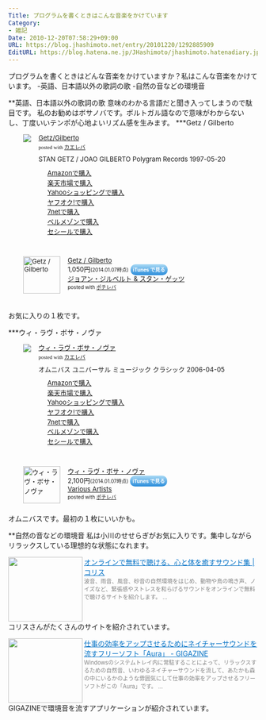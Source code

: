 ```yaml
---
Title: プログラムを書くときはこんな音楽をかけています
Category:
- 雑記
Date: 2010-12-20T07:58:29+09:00
URL: https://blog.jhashimoto.net/entry/20101220/1292885909
EditURL: https://blog.hatena.ne.jp/JHashimoto/jhashimoto.hatenadiary.jp/atom/entry/12921228815717258405
---
```


プログラムを書くときはどんな音楽をかけていますか？私はこんな音楽をかけています。
-英語、日本語以外の歌詞の歌
-自然の音などの環境音

**英語、日本語以外の歌詞の歌
意味のわかる言語だと聞き入ってしまうので駄目です。
私のお勧めはボサノバです。ポルトガル語なので意味がわからないし、丁度いいテンポが心地よいリズム感を生みます。
***Getz / Gilberto
<div class="kaerebalink-box" style="margin-left:30px;text-align:left;padding-bottom:20px;font-size:small;/zoom: 1;overflow: hidden;"><div class="kaerebalink-image" style="float:left;margin:0 15px 10px 0;"><a href="http://c.af.moshimo.com/af/c/click?a_id=119719&p_id=170&pc_id=185&pl_id=4062&s_v=b5Rz2P0601xu&url=http%3A%2F%2Fwww.amazon.co.jp%2Fexec%2Fobidos%2FASIN%2FB0000047CX%2Fref%3Dnosim" rel="nofollow" target="_blank"><img src="http://ecx.images-amazon.com/images/I/41UBWfLDAZL._SL160_.jpg" style="border: none;" /></a></div><div class="kaerebalink-info" style="line-height:120%;/zoom: 1;overflow: hidden;"><div class="kaerebalink-name" style="margin-bottom:10px;line-height:120%"><a href="http://c.af.moshimo.com/af/c/click?a_id=119719&p_id=170&pc_id=185&pl_id=4062&s_v=b5Rz2P0601xu&url=http%3A%2F%2Fwww.amazon.co.jp%2Fexec%2Fobidos%2FASIN%2FB0000047CX%2Fref%3Dnosim" rel="nofollow" target="_blank">Getz/Gilberto</a><div class="kaerebalink-powered-date" style="font-size:8pt;margin-top:5px;font-family:verdana;line-height:120%">posted with <a href="http://kaereba.com" rel="nofollow" target="_blank">カエレバ</a></div></div><div class="kaerebalink-detail" style="margin-bottom:5px;">STAN GETZ / JOAO GILBERTO Polygram Records 1997-05-20    </div><div class="kaerebalink-link1" style="margin-top:10px;"><div class="shoplinkamazon" style="margin-right:5px;background: url('http://img.yomereba.com/kl.gif') 0 0 no-repeat;padding: 2px 0 2px 18px;white-space: nowrap;"><a href="http://c.af.moshimo.com/af/c/click?a_id=119719&p_id=170&pc_id=185&pl_id=4062&s_v=b5Rz2P0601xu&url=http%3A%2F%2Fwww.amazon.co.jp%2Fgp%2Fsearch%3Fkeywords%3DGilberto%2520Getz%26__mk_ja_JP%3D%2583J%2583%255E%2583J%2583i" rel="nofollow" target="_blank" >Amazonで購入</a></div><div class="shoplinkrakuten" style="margin-right:5px;background: url('http://img.yomereba.com/kl.gif') 0 -50px no-repeat;padding: 2px 0 2px 18px;white-space: nowrap;"><a href="http://c.af.moshimo.com/af/c/click?a_id=119718&p_id=54&pc_id=54&pl_id=616&s_v=b5Rz2P0601xu&url=http%3A%2F%2Fsearch.rakuten.co.jp%2Fsearch%2Fmall%2FGilberto%2520Getz%2F-%2Ff.1-p.1-s.1-sf.0-st.A-v.2%3Fx%3D0" rel="nofollow" target="_blank" title="楽天市場" >楽天市場で購入</a></div><div class="shoplinkyahoo" style="margin-right:5px;background: url('http://img.yomereba.com/kl.gif') 0 -150px no-repeat;padding: 2px 0 2px 18px;white-space: nowrap;"><a href="http://ck.jp.ap.valuecommerce.com/servlet/referral?sid=3107559&pid=882436918&vc_url=http%3A%2F%2Fshopping.search.yahoo.co.jp%2Fsearch%3FuIv%3Don%26ei%3DUTF-8%26tab_ex%3Dcommerce%26slider%3D0%26va%3DGilberto%2520Getz" rel="nofollow"  target="_blank" title="Yahooショッピング" >Yahooショッピングで購入<img src="http://ad.jp.ap.valuecommerce.com/servlet/gifbanner?sid=3107559&pid=882436918" height="1" width="1" border="0"></a></div><div class="shoplinkyahooAuc" style="margin-right:5px;background: url('http://img.yomereba.com/kl.gif') 0 -150px no-repeat;padding: 2px 0 2px 18px;white-space: nowrap;"><a href="http://ck.jp.ap.valuecommerce.com/servlet/referral?sid=3107559&pid=882436926&vc_url=http%3A%2F%2Fauctions.search.yahoo.co.jp%2Fsearch%3Fvo%3D%26ve%3D%26auccat%3D0%26aucminprice%3D%26aucmaxprice%3D%26aucmin_bidorbuy_price%3D%26aucmax_bidorbuy_price%3D%26loc_cd%3D0%26abatch%3D0%26istatus%3D0%26filtered%3D1%26ei%3DUTF-8%26tab_ex%3Dcommerce%26va%3DGilberto%2520Getz" rel="nofollow"  target="_blank" title="ヤフオク!" >ヤフオク!で購入<img src="http://ad.jp.ap.valuecommerce.com/servlet/gifbanner?sid=3107559&pid=882436926" height="1" width="1" border="0"></a></div><div class="shoplinkseven" style="margin-right:5px;background: url('http://img.yomereba.com/kl.gif') 0 -100px no-repeat;padding: 2px 0 2px 18px;white-space: nowrap;"><a href="http://px.a8.net/svt/ejp?a8mat=2BEXC1+3VBGC2+2N1Y+BW8O2&a8ejpredirect=http%3A%2F%2Fwww.7netshopping.jp%2Frelay%2Faffiliate%2FAnotherCompanyEntrance%2F%3FA8_PID%3Ds00000012319001%26VIEW_URL%3Dhttp%253A%252F%252Fwww.7netshopping.jp%252Fall%252Fsearch_result%252F-%252Fbprice%252Foff%252Fsort%252F0%252Fkword_in%252FGilberto%252520Getz%252FallGoods%252Fon%252Fsubmit.x%252F30%252Fdisp_result%252F1%252Fsubmit.y%252F9%252Fprvlg%252Foff%252Fnobuy%252Fon%252FsetProduct%252Foff%252Foop%252Fon%252Fctgy%252Fall%252FfromKeywordSearch%252Ftrue" rel="nofollow" target="_blank" title="セブンネットショッピング" >7netで購入</a></div><div class="shoplinkbellemaison" style="margin-right:5px;background: url('http://img.yomereba.com/kl2.gif') 0 -50px no-repeat;padding: 2px 0 2px 18px;white-space: nowrap;"><a href="http://click.linksynergy.com/fs-bin/click?id=L1Lv9VLjy1k&subid=&offerid=47523.1&type=10&tmpid=1237&RD_PARM1=http%253A%252F%252Fwww.bellemaison.jp%252Fep%252Fsrvlt%252FEPFB00%252FEPFB0024%252FdHdExtSrchProc%253FBELN_SHOP_KBN%253D100%2526KNSK_CTGR_TI%253Dall%2526KNSK_ACT_KBN%253D0%2526KEYWORD%253DGilberto%252520Getz" rel="nofollow" target="_blank" title="ベルメゾン" >ベルメゾンで購入</a></div><div class="shoplinkcecile" style="margin-right:5px;background: url('http://img.yomereba.com/kl2.gif') 0 0 no-repeat;padding: 2px 0 2px 18px;white-space: nowrap;"><a href="http://click.linksynergy.com/fs-bin/click?id=L1Lv9VLjy1k&subid=&offerid=101174.1&type=10&tmpid=1355&RD_PARM1=http%253A%252F%252Fwww.cecile.co.jp%252FPage%252FCmdtyInfo%252FSearch%252FResult.aspx%253Fb%253DGilberto%252520Getz" rel="nofollow" target="_blank" title="cecile" >セシールで購入</a></div></div></div><div class="booklink-footer" style="clear: left"></div></div>

<div class="pochireba" style="margin-left:30px;text-align:left;font-size:small;padding:20px 0;/zoom: 1;overflow: hidden;"><a href="https://itunes.apple.com/jp/album/getz-gilberto/id27542598?uo=4&at=10lrC7" target="_blank" ><img src="http://a5.mzstatic.com/us/r30/Music/y2005/m01/d09/h06/s06.nzosyind.100x100-75.jpg" alt="Getz / Gilberto" width="75" height="75" style="float:left;margin:0 15px 0 0;width:75px;height:75px;" class="pochi_img" ></a><div class="pochi_info" style="text-align:left;/zoom: 1;overflow: hidden;"><div class="pochi_name"><a href="https://itunes.apple.com/jp/album/getz-gilberto/id27542598?uo=4&at=10lrC7" target="_blank" >Getz / Gilberto</a></div><div class="pochi_price" style="display:inline;">1,050円</div><div class="pochi_time" style="font-size:x-small;display:inline;">(2014.01.07時点)</div>&nbsp;<a href="https://itunes.apple.com/jp/album/getz-gilberto/id27542598?uo=4&at=10lrC7" target="_blank" style="width:100px;color:#ffffff;background:#298CDA;font-size:10px;font-weight:bold;text-align:center;display:inline;text-decoration:none;border:0px;padding:5px;border-radius:10px;background:-moz-linear-gradient(rgba(85,182,237,0.5), rgba(41,140,218,1));background:-webkit-gradient(linear, 100% 0%, 100% 100%, from(rgba(85,182,237,0.5)), to(rgba(41,140,218,1)));white-space: nowrap;">iTunes で見る</a><div class="pochi_seller"><a href="https://itunes.apple.com/jp/artist/joan-jiruberuto/id43976?uo=4&at=10lrC7" target="_blank" >ジョアン・ジルベルト & スタン・ゲッツ</a></div></div><div class="pochi_post" style="font-size:x-small;">posted with <a href="http://pochireba.com" rel="nofollow" target="_blank">ポチレバ</a></div><div class="booklink-footer" style="clear: left"></div></div>

お気に入りの１枚です。

***ウィ・ラヴ・ボサ・ノヴァ
<div class="kaerebalink-box" style="margin-left:30px;text-align:left;padding-bottom:20px;font-size:small;/zoom: 1;overflow: hidden;"><div class="kaerebalink-image" style="float:left;margin:0 15px 10px 0;"><a href="http://c.af.moshimo.com/af/c/click?a_id=119719&p_id=170&pc_id=185&pl_id=4062&s_v=b5Rz2P0601xu&url=http%3A%2F%2Fwww.amazon.co.jp%2Fexec%2Fobidos%2FASIN%2FB000EMH8J0%2Fref%3Dnosim" rel="nofollow" target="_blank"><img src="http://ecx.images-amazon.com/images/I/41W9R72D52L._SL160_.jpg" style="border: none;" /></a></div><div class="kaerebalink-info" style="line-height:120%;/zoom: 1;overflow: hidden;"><div class="kaerebalink-name" style="margin-bottom:10px;line-height:120%"><a href="http://c.af.moshimo.com/af/c/click?a_id=119719&p_id=170&pc_id=185&pl_id=4062&s_v=b5Rz2P0601xu&url=http%3A%2F%2Fwww.amazon.co.jp%2Fexec%2Fobidos%2FASIN%2FB000EMH8J0%2Fref%3Dnosim" rel="nofollow" target="_blank">ウィ・ラヴ・ボサ・ノヴァ</a><div class="kaerebalink-powered-date" style="font-size:8pt;margin-top:5px;font-family:verdana;line-height:120%">posted with <a href="http://kaereba.com" rel="nofollow" target="_blank">カエレバ</a></div></div><div class="kaerebalink-detail" style="margin-bottom:5px;">オムニバス ユニバーサル ミュージック クラシック 2006-04-05    </div><div class="kaerebalink-link1" style="margin-top:10px;"><div class="shoplinkamazon" style="margin-right:5px;background: url('http://img.yomereba.com/kl.gif') 0 0 no-repeat;padding: 2px 0 2px 18px;white-space: nowrap;"><a href="http://c.af.moshimo.com/af/c/click?a_id=119719&p_id=170&pc_id=185&pl_id=4062&s_v=b5Rz2P0601xu&url=http%3A%2F%2Fwww.amazon.co.jp%2Fgp%2Fsearch%3Fkeywords%3D%2583E%2583B%2581E%2583%2589%2583%2594%2581E%2583%257B%2583T%2581E%2583m%2583%2594%2583%2540%26__mk_ja_JP%3D%2583J%2583%255E%2583J%2583i" rel="nofollow" target="_blank" >Amazonで購入</a></div><div class="shoplinkrakuten" style="margin-right:5px;background: url('http://img.yomereba.com/kl.gif') 0 -50px no-repeat;padding: 2px 0 2px 18px;white-space: nowrap;"><a href="http://c.af.moshimo.com/af/c/click?a_id=119718&p_id=54&pc_id=54&pl_id=616&s_v=b5Rz2P0601xu&url=http%3A%2F%2Fsearch.rakuten.co.jp%2Fsearch%2Fmall%2F%25E3%2582%25A6%25E3%2582%25A3%25E3%2583%25BB%25E3%2583%25A9%25E3%2583%25B4%25E3%2583%25BB%25E3%2583%259C%25E3%2582%25B5%25E3%2583%25BB%25E3%2583%258E%25E3%2583%25B4%25E3%2582%25A1%2F-%2Ff.1-p.1-s.1-sf.0-st.A-v.2%3Fx%3D0" rel="nofollow" target="_blank" title="楽天市場" >楽天市場で購入</a></div><div class="shoplinkyahoo" style="margin-right:5px;background: url('http://img.yomereba.com/kl.gif') 0 -150px no-repeat;padding: 2px 0 2px 18px;white-space: nowrap;"><a href="http://ck.jp.ap.valuecommerce.com/servlet/referral?sid=3107559&pid=882436918&vc_url=http%3A%2F%2Fshopping.search.yahoo.co.jp%2Fsearch%3FuIv%3Don%26ei%3DUTF-8%26tab_ex%3Dcommerce%26slider%3D0%26va%3D%25E3%2582%25A6%25E3%2582%25A3%25E3%2583%25BB%25E3%2583%25A9%25E3%2583%25B4%25E3%2583%25BB%25E3%2583%259C%25E3%2582%25B5%25E3%2583%25BB%25E3%2583%258E%25E3%2583%25B4%25E3%2582%25A1" rel="nofollow"  target="_blank" title="Yahooショッピング" >Yahooショッピングで購入<img src="http://ad.jp.ap.valuecommerce.com/servlet/gifbanner?sid=3107559&pid=882436918" height="1" width="1" border="0"></a></div><div class="shoplinkyahooAuc" style="margin-right:5px;background: url('http://img.yomereba.com/kl.gif') 0 -150px no-repeat;padding: 2px 0 2px 18px;white-space: nowrap;"><a href="http://ck.jp.ap.valuecommerce.com/servlet/referral?sid=3107559&pid=882436926&vc_url=http%3A%2F%2Fauctions.search.yahoo.co.jp%2Fsearch%3Fvo%3D%26ve%3D%26auccat%3D0%26aucminprice%3D%26aucmaxprice%3D%26aucmin_bidorbuy_price%3D%26aucmax_bidorbuy_price%3D%26loc_cd%3D0%26abatch%3D0%26istatus%3D0%26filtered%3D1%26ei%3DUTF-8%26tab_ex%3Dcommerce%26va%3D%25E3%2582%25A6%25E3%2582%25A3%25E3%2583%25BB%25E3%2583%25A9%25E3%2583%25B4%25E3%2583%25BB%25E3%2583%259C%25E3%2582%25B5%25E3%2583%25BB%25E3%2583%258E%25E3%2583%25B4%25E3%2582%25A1" rel="nofollow"  target="_blank" title="ヤフオク!" >ヤフオク!で購入<img src="http://ad.jp.ap.valuecommerce.com/servlet/gifbanner?sid=3107559&pid=882436926" height="1" width="1" border="0"></a></div><div class="shoplinkseven" style="margin-right:5px;background: url('http://img.yomereba.com/kl.gif') 0 -100px no-repeat;padding: 2px 0 2px 18px;white-space: nowrap;"><a href="http://px.a8.net/svt/ejp?a8mat=2BEXC1+3VBGC2+2N1Y+BW8O2&a8ejpredirect=http%3A%2F%2Fwww.7netshopping.jp%2Frelay%2Faffiliate%2FAnotherCompanyEntrance%2F%3FA8_PID%3Ds00000012319001%26VIEW_URL%3Dhttp%253A%252F%252Fwww.7netshopping.jp%252Fall%252Fsearch_result%252F-%252Fbprice%252Foff%252Fsort%252F0%252Fkword_in%252F%2525E3%252582%2525A6%2525E3%252582%2525A3%2525E3%252583%2525BB%2525E3%252583%2525A9%2525E3%252583%2525B4%2525E3%252583%2525BB%2525E3%252583%25259C%2525E3%252582%2525B5%2525E3%252583%2525BB%2525E3%252583%25258E%2525E3%252583%2525B4%2525E3%252582%2525A1%252FallGoods%252Fon%252Fsubmit.x%252F30%252Fdisp_result%252F1%252Fsubmit.y%252F9%252Fprvlg%252Foff%252Fnobuy%252Fon%252FsetProduct%252Foff%252Foop%252Fon%252Fctgy%252Fall%252FfromKeywordSearch%252Ftrue" rel="nofollow" target="_blank" title="セブンネットショッピング" >7netで購入</a></div><div class="shoplinkbellemaison" style="margin-right:5px;background: url('http://img.yomereba.com/kl2.gif') 0 -50px no-repeat;padding: 2px 0 2px 18px;white-space: nowrap;"><a href="http://click.linksynergy.com/fs-bin/click?id=L1Lv9VLjy1k&subid=&offerid=47523.1&type=10&tmpid=1237&RD_PARM1=http%253A%252F%252Fwww.bellemaison.jp%252Fep%252Fsrvlt%252FEPFB00%252FEPFB0024%252FdHdExtSrchProc%253FBELN_SHOP_KBN%253D100%2526KNSK_CTGR_TI%253Dall%2526KNSK_ACT_KBN%253D0%2526KEYWORD%253D%252583E%252583B%252581E%252583%252589%252583%252594%252581E%252583%25257B%252583T%252581E%252583m%252583%252594%252583%252540" rel="nofollow" target="_blank" title="ベルメゾン" >ベルメゾンで購入</a></div><div class="shoplinkcecile" style="margin-right:5px;background: url('http://img.yomereba.com/kl2.gif') 0 0 no-repeat;padding: 2px 0 2px 18px;white-space: nowrap;"><a href="http://click.linksynergy.com/fs-bin/click?id=L1Lv9VLjy1k&subid=&offerid=101174.1&type=10&tmpid=1355&RD_PARM1=http%253A%252F%252Fwww.cecile.co.jp%252FPage%252FCmdtyInfo%252FSearch%252FResult.aspx%253Fb%253D%252583E%252583B%252581E%252583%252589%252583%252594%252581E%252583%25257B%252583T%252581E%252583m%252583%252594%252583%252540" rel="nofollow" target="_blank" title="cecile" >セシールで購入</a></div></div></div><div class="booklink-footer" style="clear: left"></div></div>

<div class="pochireba" style="margin-left:30px;text-align:left;font-size:small;padding:20px 0;/zoom: 1;overflow: hidden;"><a href="https://itunes.apple.com/jp/album/we-love-bossa-nova/id156422258?uo=4&at=10lrC7" target="_blank" ><img src="http://a3.mzstatic.com/us/r30/Features/e6/41/04/dj.xmccjwam.100x100-75.jpg" alt="ウィ・ラヴ・ボサ・ノヴァ" width="75" height="75" style="float:left;margin:0 15px 0 0;width:75px;height:75px;" class="pochi_img" ></a><div class="pochi_info" style="text-align:left;/zoom: 1;overflow: hidden;"><div class="pochi_name"><a href="https://itunes.apple.com/jp/album/we-love-bossa-nova/id156422258?uo=4&at=10lrC7" target="_blank" >ウィ・ラヴ・ボサ・ノヴァ</a></div><div class="pochi_price" style="display:inline;">2,100円</div><div class="pochi_time" style="font-size:x-small;display:inline;">(2014.01.07時点)</div>&nbsp;<a href="https://itunes.apple.com/jp/album/we-love-bossa-nova/id156422258?uo=4&at=10lrC7" target="_blank" style="width:100px;color:#ffffff;background:#298CDA;font-size:10px;font-weight:bold;text-align:center;display:inline;text-decoration:none;border:0px;padding:5px;border-radius:10px;background:-moz-linear-gradient(rgba(85,182,237,0.5), rgba(41,140,218,1));background:-webkit-gradient(linear, 100% 0%, 100% 100%, from(rgba(85,182,237,0.5)), to(rgba(41,140,218,1)));white-space: nowrap;">iTunes で見る</a><div class="pochi_seller"><a href="&at=10lrC7" target="_blank" >Various Artists</a></div></div><div class="pochi_post" style="font-size:x-small;">posted with <a href="http://pochireba.com" rel="nofollow" target="_blank">ポチレバ</a></div><div class="booklink-footer" style="clear: left"></div></div>
オムニバスです。最初の１枚にいいかも。

**自然の音などの環境音
私は小川のせせらぎがお気に入りです。集中しながらリラックスしている理想的な状態になれます。

<a href="http://coliss.com/articles/life/environmental-sounds-collection.html" target="_blank"><img class="alignleft" align="left" border="0" src="http://capture.heartrails.com/150x130/shadow?http://coliss.com/articles/life/environmental-sounds-collection.html" alt="" width="150" height="130" /></a><a style="color:#0070C5;" href="http://coliss.com/articles/life/environmental-sounds-collection.html" target="_blank">オンラインで無料で聴ける、心と体を癒すサウンド集 | コリス</a><a href="http://b.hatena.ne.jp/entry/http://coliss.com/articles/life/environmental-sounds-collection.html" target="_blank"><img border="0" src="http://b.hatena.ne.jp/entry/image/http://coliss.com/articles/life/environmental-sounds-collection.html" alt="" /></a><br><span style="color: #808080;font-size: 80%;">波音、雨音、風音、砂音の自然環境をはじめ、動物や鳥の鳴き声、ノイズなど、緊張感やストレスを和らげるサウンドをオンラインで無料で聴けるサイトを紹介します。 ...</span><br style="clear:both;" />
コリスさんがたくさんのサイトを紹介されています。

<a href="http://gigazine.net/news/20100310_aura/" target="_blank"><img class="alignleft" align="left" border="0" src="http://capture.heartrails.com/150x130/shadow?http://gigazine.net/news/20100310_aura/" alt="" width="150" height="130" /></a><a style="color:#0070C5;" href="http://gigazine.net/news/20100310_aura/" target="_blank">仕事の効率をアップさせるためにネイチャーサウンドを流すフリーソフト「Aura」 - GIGAZINE</a><a href="http://b.hatena.ne.jp/entry/http://gigazine.net/news/20100310_aura/" target="_blank"><img border="0" src="http://b.hatena.ne.jp/entry/image/http://gigazine.net/news/20100310_aura/" alt="" /></a><br><span style="color: #808080;font-size: 80%;">Windowsのシステムトレイ内に常駐することによって、リラックスするための自然音、いわゆるネイチャーサウンドを流して、あたかも森の中にいるかのような雰囲気にして仕事の効率をアップさせるフリーソフトがこの「Aura」です。 ...</span><br style="clear:both;" />
GIGAZINEで環境音を流すアプリケーションが紹介されています。
